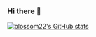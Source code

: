 ### Hi there 👋

[![blossom22's GitHub stats](https://github-readme-stats.vercel.app/api?username=blossom22)](https://github.com/anuraghazra/github-readme-stats)


<!--
**blossom22/blossom22** is a ✨ _special_ ✨ repository because its `README.md` (this file) appears on your GitHub profile.

Here are some ideas to get you started:

- 🔭 I’m currently working on ...
- 🌱 I’m currently learning ...
- 👯 I’m looking to collaborate on ...
- 🤔 I’m looking for help with ...
- 💬 Ask me about ...
- 📫 How to reach me: ...
- 😄 Pronouns: ...
- ⚡ Fun fact: ...
-->
